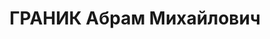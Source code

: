 ---
title: ГРАНИК Абрам Михайлович
description: "Род. в 1893, г. Одесса, еврей, обр.: незаконченное высшее, член ВКП(б).\
  \ Проживал: Москва, Домниковская ул., д. 6, кв. 16. Управляющий конторой хлопкоснабжения\
  \ Наркомата земледелия СССР \n  Арестован 16.07.1937. Обв. в участии в к.-р. организации\
  \ правых. Приговор: ВК ВС СССР, 28.11.1937 – ВМН. Расстрелян 28.11.1937, г.Москва.\
  \ \n  Реабилитирован ВК ВС СССР сентябрь 1959"
---